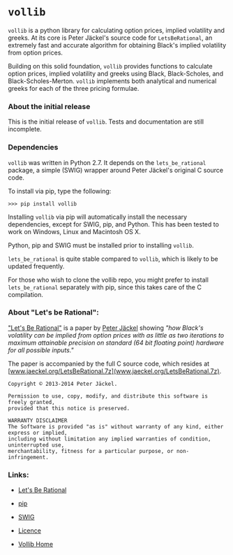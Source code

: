 # `vollib`

`vollib` is a python library for calculating option prices, 
implied volatility and greeks. At its core is Peter Jäckel's 
source code for `LetsBeRational`, an extremely fast and accurate algorithm 
for obtaining Black's implied volatility from option prices.

Building on this solid foundation, `vollib` provides functions 
to calculate option prices, implied volatility and greeks using 
Black, Black-Scholes, and Black-Scholes-Merton. `vollib` 
implements both analytical and numerical greeks for each of the three pricing formulae.

### About the initial release

This is the initial release of `vollib`.  Tests and documentation are still incomplete.

### Dependencies

`vollib` was written in Python 2.7.  It depends on the ```lets_be_rational``` package, a simple (SWIG) wrapper around Peter Jäckel's original C source code.  

To install via pip, type the following:

```
>>> pip install vollib
```

Installing `vollib` via pip will automatically install the necessary dependencies,
except for SWIG, pip, and Python.  This has been tested to work on Windows, Linux and Macintosh OS X.

Python, pip and SWIG must be installed prior to installing ```vollib```. 


`lets_be_rational` is quite stable compared to `vollib`, which is likely to be updated frequently.

For those who wish to clone the vollib repo, you might prefer to install `lets_be_rational` 
separately with pip, since this takes care of the C compilation.

### About "Let's be Rational":

["Let's Be Rational"](http://www.pjaeckel.webspace.virginmedia.com/LetsBeRational.pdf) is a paper by [Peter Jäckel](http://jaeckel.org) showing *"how Black's volatility can be implied from option prices with as little as two iterations to maximum attainable precision on standard (64 bit floating point) hardware for all possible inputs."*

The paper is accompanied by the full C source code, which resides at [www.jaeckel.org/LetsBeRational.7z](www.jaeckel.org/LetsBeRational.7z).

```
Copyright © 2013-2014 Peter Jäckel.

Permission to use, copy, modify, and distribute this software is freely granted,
provided that this notice is preserved.

WARRANTY DISCLAIMER
The Software is provided "as is" without warranty of any kind, either express or implied,
including without limitation any implied warranties of condition, uninterrupted use,
merchantability, fitness for a particular purpose, or non-infringement.
```

### Links:


  * [Let's Be Rational](http://www.pjaeckel.webspace.virginmedia.com/LetsBeRational.pdf)

  *  [pip](https://pypi.python.org/pypi/pip)

  *  [SWIG](http://www.swig.org/download.html)
  
  * [Licence](http://vollib.org/license)

  * [Vollib Home](http://vollib.org)

